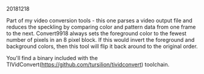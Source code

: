 20181218

Part of my video conversion tools - this one parses a video output file and reduces the
speckling by comparing color and pattern data from one frame to the next. Convert9918
always sets the foreground color to the fewest number of pixels in an 8 pixel block. If
this would invert the foreground and background colors, then this tool will flip it back
around to the original order.

You'll find a binary included with the TIVidConvert(https://github.com/tursilion/tividconvert) toolchain.

